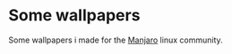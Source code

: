 # Some wallpapers

Some wallpapers i made for the [Manjaro](https://manjaro.github.io/) linux community.
